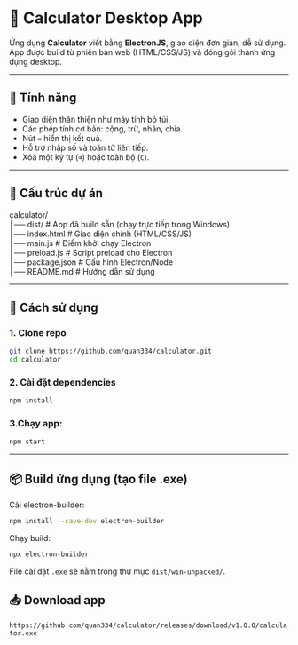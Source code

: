 # 🧮 Calculator Desktop App

Ứng dụng **Calculator** viết bằng **ElectronJS**, giao diện đơn giản, dễ sử dụng.  
App được build từ phiên bản web (HTML/CSS/JS) và đóng gói thành ứng dụng desktop.

---

## 🚀 Tính năng
- Giao diện thân thiện như máy tính bỏ túi.
- Các phép tính cơ bản: cộng, trừ, nhân, chia.
- Nút `=` hiển thị kết quả.
- Hỗ trợ nhập số và toán tử liên tiếp.
- Xóa một ký tự (`⌫`) hoặc toàn bộ (`C`).

---

## 📂 Cấu trúc dự án

calculator/  
│── dist/ # App đã build sẵn (chạy trực tiếp trong Windows)  
│── index.html # Giao diện chính (HTML/CSS/JS)  
│── main.js # Điểm khởi chạy Electron  
│── preload.js # Script preload cho Electron  
│── package.json # Cấu hình Electron/Node  
│── README.md # Hướng dẫn sử dụng


---

## 🔧 Cách sử dụng

###  1. Clone repo
```bash
git clone https://github.com/quan334/calculator.git
cd calculator
```
### 2. Cài đặt dependencies
```bash
npm install
```

### 3.Chạy app:
```bash
npm start
```
---
## 📦 Build ứng dụng (tạo file .exe)
Cài electron-builder:
```bash
npm install --save-dev electron-builder
```
Chạy build:
```bash
npx electron-builder
```
File cài đặt `.exe` sẽ nằm trong thư mục `dist/win-unpacked/`.

## 📥 Download app
`https://github.com/quan334/calculator/releases/download/v1.0.0/calculator.exe`

